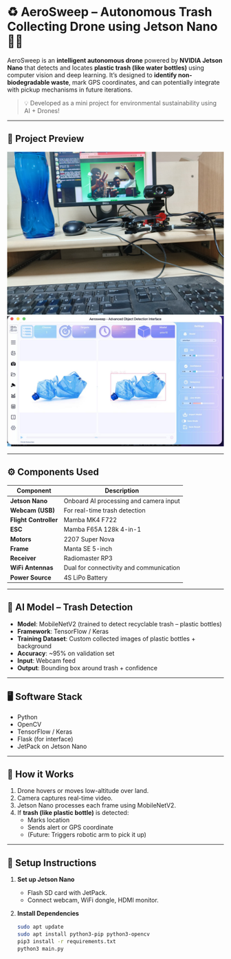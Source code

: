 # ♻️ AeroSweep – Autonomous Trash Collecting Drone using Jetson Nano 🚁🧠

AeroSweep is an **intelligent autonomous drone** powered by **NVIDIA Jetson Nano** that detects and locates **plastic trash (like water bottles)** using computer vision and deep learning. It’s designed to **identify non-biodegradable waste**, mark GPS coordinates, and can potentially integrate with pickup mechanisms in future iterations.

> 💡 Developed as a mini project for environmental sustainability using AI + Drones!

---

## 📸 Project Preview

![Front View of Setup](/output/1.jpg)
![Dashbord](/output/4.jpg)

---

## ⚙️ Components Used

| Component               | Description                             |
|------------------------|-----------------------------------------|
| **Jetson Nano**        | Onboard AI processing and camera input  |
| **Webcam (USB)**       | For real-time trash detection           |
| **Flight Controller**  | Mamba MK4 F722                          |
| **ESC**                | Mamba F65A 128k 4-in-1                  |
| **Motors**             | 2207 Super Nova                         |
| **Frame**              | Manta SE 5-inch                         |
| **Receiver**           | Radiomaster RP3                         |
| **WiFi Antennas**      | Dual for connectivity and communication |
| **Power Source**       | 4S LiPo Battery                         |

---

## 🧠 AI Model – Trash Detection

- **Model**: MobileNetV2 (trained to detect recyclable trash – plastic bottles)
- **Framework**: TensorFlow / Keras
- **Training Dataset**: Custom collected images of plastic bottles + background
- **Accuracy**: ~95% on validation set
- **Input**: Webcam feed
- **Output**: Bounding box around trash + confidence

---

## 🖥️ Software Stack

- Python
- OpenCV
- TensorFlow / Keras
- Flask (for interface)
- JetPack on Jetson Nano

---

## 🔧 How it Works

1. Drone hovers or moves low-altitude over land.
2. Camera captures real-time video.
3. Jetson Nano processes each frame using MobileNetV2.
4. If **trash (like plastic bottle)** is detected:
   - Marks location
   - Sends alert or GPS coordinate
   - (Future: Triggers robotic arm to pick it up)

---

## 🚀 Setup Instructions

1. **Set up Jetson Nano**
   - Flash SD card with JetPack.
   - Connect webcam, WiFi dongle, HDMI monitor.

2. **Install Dependencies**
   ```bash
   sudo apt update
   sudo apt install python3-pip python3-opencv
   pip3 install -r requirements.txt
   python3 main.py

